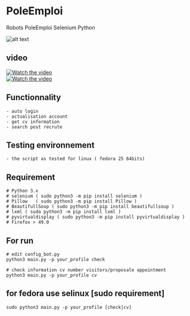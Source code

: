 # PoleEmploi
Robots PoleEmploi Selenium Python  

![alt text](http://alloemploi.fr/img/logo-pole-emploi.png)  

## video 
[![Watch the video](http://img.youtube.com/vi/KfOyb2EXQnY/0.jpg)](https://youtu.be/KfOyb2EXQnY)  
[![Watch the video](http://img.youtube.com/vi/uXtCLqZzZvU/0.jpg)](https://youtu.be/uXtCLqZzZvU)


## Functionnality
```
- auto login
- actualisation account
- get cv information
- search post recrute
```

## Testing environnement
```
- the script as tested for linux ( fedora 25 64bits)
```


## Requirement
```
# Python 3.x
# selenium ( sudo python3 -m pip install selenium )
# Pillow   ( sudo python3 -m pip install Pillow )
# BeautifullSoup ( sudo python3 -m pip install beautifullsoup )
# lxml ( sudo python3 -m pip install lxml ) 
# pyvirtualdisplay ( sudo python3 -m pip install pyvirtualdisplay )
# Firefox > 49.0
```

## For run
```
# edit config_bot.py
python3 main.py -p your_profile check

# check information cv number visitors/proposale appointment 
python3 main.py -p your_profile cv
```

## for fedora use selinux [sudo requirement]
```
sudo python3 main.py -p your_profile [check|cv]
```


